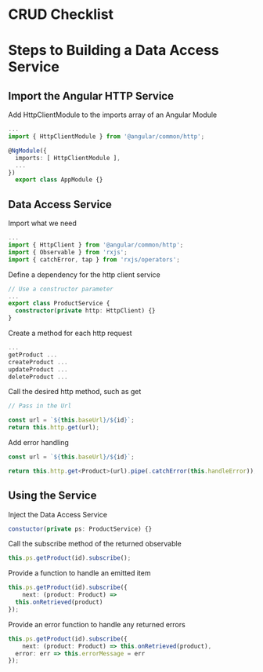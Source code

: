 # **CRUD Checklist**

# Steps to Building a Data Access Service

## Import the Angular HTTP Service

Add HttpClientModule to the imports array of an Angular Module

```typescript
...
import { HttpClientModule } from '@angular/common/http';

@NgModule({
  imports: [ HttpClientModule ],
  ...
})
  export class AppModule {}
```

## Data Access Service

Import what we need

```typescript
...
import { HttpClient } from '@angular/common/http';
import { Observable } from 'rxjs';
import { catchError, tap } from 'rxjs/operators';
```

Define a dependency for the http client service

```typescript
// Use a constructor parameter
...
export class ProductService {
  constructor(private http: HttpClient) {}
}
```

Create a method for each http request

```typescript
...
getProduct ...
createProduct ...
updateProduct ...
deleteProduct ...
```

Call the desired http method, such as get

```typescript
// Pass in the Url

const url = `${this.baseUrl}/${id}`;
return this.http.get(url);
```

Add error handling

```typescript
const url = `${this.baseUrl}/${id}`;

return this.http.get<Product>(url).pipe(.catchError(this.handleError));
```



## Using the Service

Inject the Data Access Service

```typescript
constuctor(private ps: ProductService) {}
```

Call the subscribe method of the returned observable

```typescript
this.ps.getProduct(id).subscribe();
```

Provide a function to handle an emitted item

```typescript
this.ps.getProduct(id).subscribe({
	next: (product: Product) =>
  this.onRetrieved(product)
});
```

Provide an error function to handle any returned errors

```typescript
this.ps.getProduct(id).subscribe({
	next: (product: Product) => this.onRetrieved(product),
  error: err => this.errorMessage = err
});
```



## 